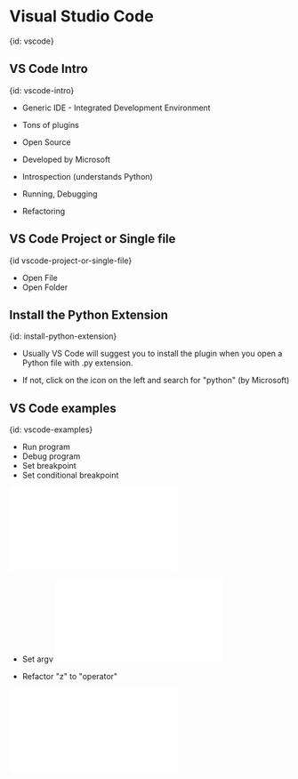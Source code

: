 # Visual Studio Code
{id: vscode}

## VS Code Intro
{id: vscode-intro}

* Generic IDE - Integrated Development Environment
* Tons of plugins
* Open Source
* Developed by Microsoft


* Introspection (understands Python)
* Running, Debugging
* Refactoring

## VS Code Project or Single file
{id vscode-project-or-single-file}

* Open File
* Open Folder


## Install the Python Extension
{id: install-python-extension}

* Usually VS Code will suggest you to install the plugin when you open a Python file with .py extension.

* If not, click on the icon on the left and search for "python"  (by Microsoft)

## VS Code examples
{id: vscode-examples}


* Run program
* Debug program
* Set breakpoint
* Set conditional breakpoint 

![](examples/functions/fibonacci.py)


* Set argv
![](examples/basics/rectangle_argv.py)


* Refactor "z" to "operator"

![](examples/vscode/calc.py)



